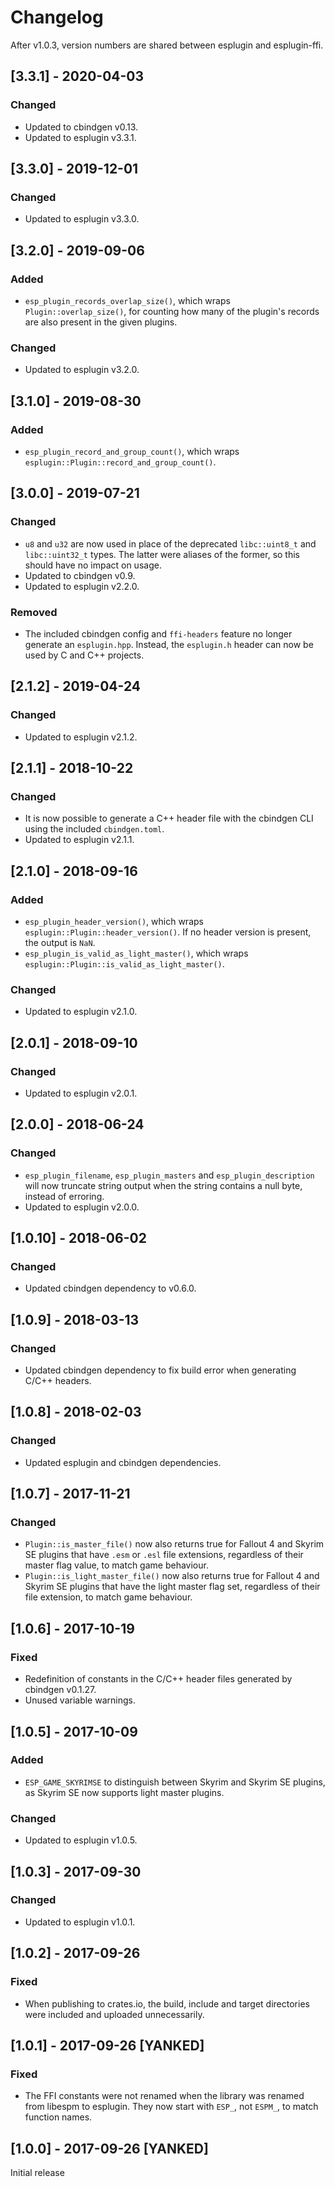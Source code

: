# Changelog

After v1.0.3, version numbers are shared between esplugin and esplugin-ffi.

## [3.3.1] - 2020-04-03

### Changed

- Updated to cbindgen v0.13.
- Updated to esplugin v3.3.1.

## [3.3.0] - 2019-12-01

### Changed

- Updated to esplugin v3.3.0.

## [3.2.0] - 2019-09-06

### Added

- `esp_plugin_records_overlap_size()`, which wraps `Plugin::overlap_size()`,
  for counting how many of the plugin's records are also present in the given
  plugins.

### Changed

- Updated to esplugin v3.2.0.

## [3.1.0] - 2019-08-30

### Added

- `esp_plugin_record_and_group_count()`, which wraps
  `esplugin::Plugin::record_and_group_count()`.

## [3.0.0] - 2019-07-21

### Changed

- `u8` and `u32` are now used in place of the deprecated `libc::uint8_t` and
  `libc::uint32_t` types. The latter were aliases of the former, so this should
  have no impact on usage.
- Updated to cbindgen v0.9.
- Updated to esplugin v2.2.0.

### Removed

- The included cbindgen config and `ffi-headers` feature no longer generate an
  `esplugin.hpp`. Instead, the `esplugin.h` header can now be used by C and
  C++ projects.

## [2.1.2] - 2019-04-24

### Changed

- Updated to esplugin v2.1.2.

## [2.1.1] - 2018-10-22

### Changed

- It is now possible to generate a C++ header file with the cbindgen CLI using
  the included `cbindgen.toml`.
- Updated to esplugin v2.1.1.

## [2.1.0] - 2018-09-16

### Added

- `esp_plugin_header_version()`, which wraps
  `esplugin::Plugin::header_version()`. If no header version is present, the
  output is `NaN`.
- `esp_plugin_is_valid_as_light_master()`, which wraps
  `esplugin::Plugin::is_valid_as_light_master()`.

### Changed

- Updated to esplugin v2.1.0.

## [2.0.1] - 2018-09-10

### Changed

- Updated to esplugin v2.0.1.

## [2.0.0] - 2018-06-24

### Changed

- `esp_plugin_filename`, `esp_plugin_masters` and `esp_plugin_description` will
  now truncate string output when the string contains a null byte, instead of
  erroring.
- Updated to esplugin v2.0.0.

## [1.0.10] - 2018-06-02

### Changed

- Updated cbindgen dependency to v0.6.0.

## [1.0.9] - 2018-03-13

### Changed

- Updated cbindgen dependency to fix build error when generating C/C++ headers.

## [1.0.8] - 2018-02-03

### Changed

- Updated esplugin and cbindgen dependencies.

## [1.0.7] - 2017-11-21

### Changed

- `Plugin::is_master_file()` now also returns true for Fallout 4 and Skyrim SE plugins that have `.esm` or `.esl` file extensions, regardless of their master flag value, to match game behaviour.
- `Plugin::is_light_master_file()` now also returns true for Fallout 4 and Skyrim SE plugins that have the light master flag set, regardless of their file extension, to match game behaviour.

## [1.0.6] - 2017-10-19

### Fixed

- Redefinition of constants in the C/C++ header files generated by cbindgen v0.1.27.
- Unused variable warnings.

## [1.0.5] - 2017-10-09

### Added

- `ESP_GAME_SKYRIMSE` to distinguish between Skyrim and Skyrim SE plugins, as Skyrim SE now supports light master plugins.

### Changed

- Updated to esplugin v1.0.5.

## [1.0.3] - 2017-09-30

### Changed

- Updated to esplugin v1.0.1.

## [1.0.2] - 2017-09-26

### Fixed

- When publishing to crates.io, the build, include and target directories were included and uploaded unnecessarily.

## [1.0.1] - 2017-09-26 [YANKED]

### Fixed

- The FFI constants were not renamed when the library was renamed from libespm to esplugin. They now start with `ESP_`, not `ESPM_`, to match function names.

## [1.0.0] - 2017-09-26 [YANKED]

Initial release
